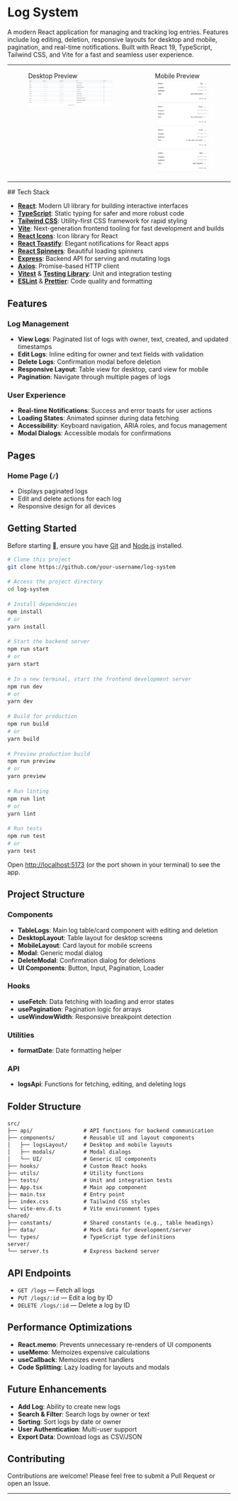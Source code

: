 # Log System

A modern React application for managing and tracking log entries. Features include log editing, deletion, responsive layouts for desktop and mobile, pagination, and real-time notifications. Built with React 19, TypeScript, Tailwind CSS, and Vite for a fast and seamless user experience.
<table>
  <tr>
    <td valign="top">
			<figure>
				<figcaption>Desktop Preview</figcaption>
				<img src="./src/assets/preview-desktop.png" />
			</figure>
		</td>
		<td valign="top">
			<figure>
				<figcaption>Mobile Preview</figcaption>
				<img src="./src/assets/preview-mobile.png" />
			</figure>
		</td>
</table>
## Tech Stack

- **[React](https://react.dev/)**: Modern UI library for building interactive interfaces
- **[TypeScript](https://www.typescriptlang.org/)**: Static typing for safer and more robust code
- **[Tailwind CSS](https://tailwindcss.com/)**: Utility-first CSS framework for rapid styling
- **[Vite](https://vite.dev/)**: Next-generation frontend tooling for fast development and builds
- **[React Icons](https://react-icons.github.io/react-icons/)**: Icon library for React
- **[React Toastify](https://fkhadra.github.io/react-toastify/)**: Elegant notifications for React apps
- **[React Spinners](https://www.davidhu.io/react-spinners/)**: Beautiful loading spinners
- **[Express](https://expressjs.com/)**: Backend API for serving and mutating logs
- **[Axios](https://axios-http.com/)**: Promise-based HTTP client
- **[Vitest](https://vitest.dev/)** & **[Testing Library](https://testing-library.com/)**: Unit and integration testing
- **[ESLint](https://eslint.org/)** & **[Prettier](https://prettier.io/)**: Code quality and formatting

## Features

### Log Management
- **View Logs**: Paginated list of logs with owner, text, created, and updated timestamps
- **Edit Logs**: Inline editing for owner and text fields with validation
- **Delete Logs**: Confirmation modal before deletion
- **Responsive Layout**: Table view for desktop, card view for mobile
- **Pagination**: Navigate through multiple pages of logs

### User Experience
- **Real-time Notifications**: Success and error toasts for user actions
- **Loading States**: Animated spinner during data fetching
- **Accessibility**: Keyboard navigation, ARIA roles, and focus management
- **Modal Dialogs**: Accessible modals for confirmations

## Pages

### Home Page (`/`)
- Displays paginated logs
- Edit and delete actions for each log
- Responsive design for all devices

## Getting Started

Before starting 🏁, ensure you have [Git](https://git-scm.com) and [Node.js](https://nodejs.org/en/) installed.

```bash
# Clone this project
git clone https://github.com/your-username/log-system

# Access the project directory
cd log-system

# Install dependencies
npm install
# or
yarn install

# Start the backend server
npm run start
# or
yarn start

# In a new terminal, start the frontend development server
npm run dev
# or
yarn dev

# Build for production
npm run build
# or
yarn build

# Preview production build
npm run preview
# or
yarn preview

# Run linting
npm run lint
# or
yarn lint

# Run tests
npm run test
# or
yarn test
```

Open [http://localhost:5173](http://localhost:5173) (or the port shown in your terminal) to see the app.

## Project Structure

### Components
- **TableLogs**: Main log table/card component with editing and deletion
- **DesktopLayout**: Table layout for desktop screens
- **MobileLayout**: Card layout for mobile screens
- **Modal**: Generic modal dialog
- **DeleteModal**: Confirmation dialog for deletions
- **UI Components**: Button, Input, Pagination, Loader

### Hooks
- **useFetch**: Data fetching with loading and error states
- **usePagination**: Pagination logic for arrays
- **useWindowWidth**: Responsive breakpoint detection

### Utilities
- **formatDate**: Date formatting helper

### API
- **logsApi**: Functions for fetching, editing, and deleting logs

## Folder Structure

```
src/
├── api/                # API functions for backend communication
├── components/         # Reusable UI and layout components
│   ├── logsLayout/     # Desktop and mobile layouts
│   ├── modals/         # Modal dialogs
│   └── UI/             # Generic UI components
├── hooks/              # Custom React hooks
├── utils/              # Utility functions
├── tests/              # Unit and integration tests
├── App.tsx             # Main app component
├── main.tsx            # Entry point
├── index.css           # Tailwind CSS styles
└── vite-env.d.ts       # Vite environment types
shared/
├── constants/          # Shared constants (e.g., table headings)
├── data/               # Mock data for development/server
└── types/              # TypeScript type definitions
server/
└── server.ts           # Express backend server
```

## API Endpoints

- `GET /logs` — Fetch all logs
- `PUT /logs/:id` — Edit a log by ID
- `DELETE /logs/:id` — Delete a log by ID

## Performance Optimizations

- **React.memo**: Prevents unnecessary re-renders of UI components
- **useMemo**: Memoizes expensive calculations
- **useCallback**: Memoizes event handlers
- **Code Splitting**: Lazy loading for layouts and modals

## Future Enhancements

- **Add Log**: Ability to create new logs
- **Search & Filter**: Search logs by owner or text
- **Sorting**: Sort logs by date or owner
- **User Authentication**: Multi-user support
- **Export Data**: Download logs as CSV/JSON

## Contributing

Contributions are welcome! Please feel free to submit a Pull Request or open an Issue.

---
